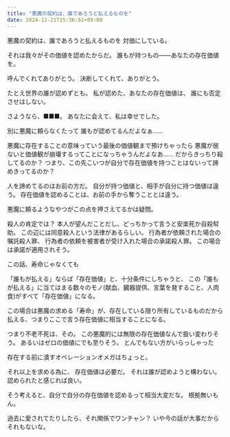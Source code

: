 ```yaml
---
title: "悪魔の契約は、誰であろうと払えるものを"
date: 2024-12-21T15:36:51+09:00
---
```

悪魔の契約は、誰であろうと払えるものを
対価にしている。

それは我々がその価値を認めたからだ。
誰もが持つもの――あなたの存在価値を。

呼んでくれてありがとう。
決断してくれて、ありがとう。

たとえ世界の誰が認めずとも。
私が認めた、あなたの存在価値は、
誰にも否定させはしない。

さようなら、■■■。
あなたに会えて、私は幸せでした。


別に悪魔に頼らなくたって
誰もが認めてるんだよなぁ……

悪魔に存在することの意味っていう最後の価値観まで預けちゃったら
悪魔が居ないと価値観が崩壊するってことになっちゃうんだよなあ……
だからきっちり殺してるのか？
つまり、この先こいつが自分で存在価値を持つことはないって諦めきってるのか？

人を諦めてるのはお前の方だ。
自分が持つ価値と、相手が自分に持つ価値は違う。
存在価値を認めることは、お前の手から奪うこととは違う。

悪魔に頼るようなやつがこの点を押さえてるかは疑問。


殺人の肯定では？
本人が望んだことだし、どっちかって言うと安楽死か自殺幇助。
この辺には同意殺人という法律があるらしい。
行為者が依頼された場合の嘱託殺人罪、
行為者の依頼を被害者が受け入れた場合の承諾殺人罪。
この場合は承諾が適用されそう。


この話、寿命じゃなくても


「誰もが払える」ならば「存在価値」と、十分条件にしちゃうと、
この「誰もが払える」に当てはまる数々のモノ(献血、臓器提供、言葉を発すること、人肉食)がすべて「存在価値」になる。

この場合は悪魔の求める「寿命」が、存在している限り所有しているものだから払える、つまりここで言う存在価値に相当することになる。

つまり不老不死は、その。
この悪魔的には無限の存在価値なんで扱い変わりそう。
あるいはゼロの価値にでも至りそう。
とんでもない方がいらっしゃった

存在する前に潰すオペレーションオメガはちょっと。


それ以上を求める為に、
存在価値は必要だ。
それは誰が認めようと構わない。
認められたと感じれば良い。


そう考えると、自分で自分の存在価値を認めるって相当大変だな。
根拠無いもん。

過去に愛されてたりしたら、それ関係でワンチャン？
いや今の話が大事だからそれもないな。
